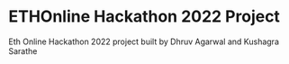 # ETHOnline Hackathon 2022 Project
Eth Online Hackathon 2022 project built by Dhruv Agarwal and Kushagra Sarathe
